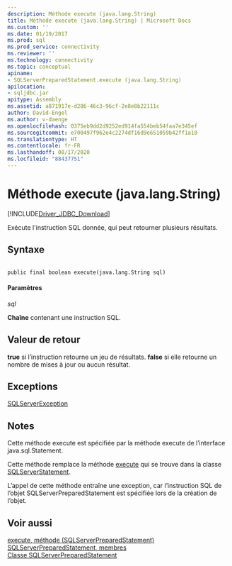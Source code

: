 ```yaml
---
description: Méthode execute (java.lang.String)
title: Méthode execute (java.lang.String) | Microsoft Docs
ms.custom: ''
ms.date: 01/19/2017
ms.prod: sql
ms.prod_service: connectivity
ms.reviewer: ''
ms.technology: connectivity
ms.topic: conceptual
apiname:
- SQLServerPreparedStatement.execute (java.lang.String)
apilocation:
- sqljdbc.jar
apitype: Assembly
ms.assetid: a871917e-d286-46c3-96cf-2e8e8b22111c
author: David-Engel
ms.author: v-daenge
ms.openlocfilehash: 0375eb9dd2d9252ed914fa554beb54faa7e345ef
ms.sourcegitcommit: e700497f962e4c2274df16d9e651059b42ff1a10
ms.translationtype: HT
ms.contentlocale: fr-FR
ms.lasthandoff: 08/17/2020
ms.locfileid: "88437751"
---
```

# <a name="execute-method-javalangstring"></a>Méthode execute (java.lang.String)
[!INCLUDE[Driver_JDBC_Download](../../../includes/driver_jdbc_download.md)]

  Exécute l'instruction SQL donnée, qui peut retourner plusieurs résultats.  
  
## <a name="syntax"></a>Syntaxe  
  
```  
  
public final boolean execute(java.lang.String sql)  
```  
  
#### <a name="parameters"></a>Paramètres  
 *sql*  
  
 **Chaîne** contenant une instruction SQL.  
  
## <a name="return-value"></a>Valeur de retour  
 **true** si l’instruction retourne un jeu de résultats. **false** si elle retourne un nombre de mises à jour ou aucun résultat.  
  
## <a name="exceptions"></a>Exceptions  
 [SQLServerException](../../../connect/jdbc/reference/sqlserverexception-class.md)  
  
## <a name="remarks"></a>Notes  
 Cette méthode execute est spécifiée par la méthode execute de l’interface java.sql.Statement.  
  
 Cette méthode remplace la méthode [execute](../../../connect/jdbc/reference/execute-method-sqlserverstatement.md) qui se trouve dans la classe [SQLServerStatement](../../../connect/jdbc/reference/sqlserverstatement-class.md).  
  
 L’appel de cette méthode entraîne une exception, car l’instruction SQL de l’objet SQLServerPreparedStatement est spécifiée lors de la création de l’objet.  
  
## <a name="see-also"></a>Voir aussi  
 [execute, méthode &#40;SQLServerPreparedStatement&#41;](../../../connect/jdbc/reference/execute-method-sqlserverpreparedstatement.md)   
 [SQLServerPreparedStatement, membres](../../../connect/jdbc/reference/sqlserverpreparedstatement-members.md)   
 [Classe SQLServerPreparedStatement](../../../connect/jdbc/reference/sqlserverpreparedstatement-class.md)  
  
  
